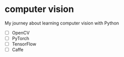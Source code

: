 # computer vision
My journey about learning computer vision with Python 

- [ ] OpenCV
- [ ] PyTorch 
- [ ] TensorFlow 
- [ ] Caffe

